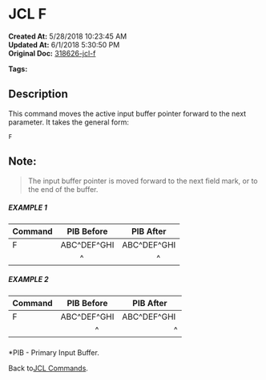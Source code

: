 # JCL F

**Created At:** 5/28/2018 10:23:45 AM  
**Updated At:** 6/1/2018 5:30:50 PM  
**Original Doc:** [318626-jcl-f](https://docs.jbase.com/45792-jcl/318626-jcl-f)  

**Tags:**
<badge text='buffer' vertical='middle' />
<badge text='jcl' vertical='middle' />

## Description 

This command moves the active input buffer pointer forward to the next parameter. It takes the general form:

```
F
```



## Note: 


> The input buffer pointer is moved forward to the next field mark, or to the end of the buffer.




##### EXAMPLE 1


| Command<br> | PIB Before<br> | PIB After<br> |
| --- | --- | --- |
| F<br> | ABC^DEF^GHI<br> | ABC^DEF^GHI<br> |
| <br> |          ^ |                 ^ |




##### EXAMPLE 2


| Command<br> | PIB Before<br> | PIB After<br> |
| --- | --- | --- |
| F<br> | ABC^DEF^GHI<br> | ABC^DEF^GHI<br> |
| <br> |                 ^ |                         ^ |


### 


\*PIB - Primary Input Buffer.

Back to[JCL Commands](318556-untitled-question).
